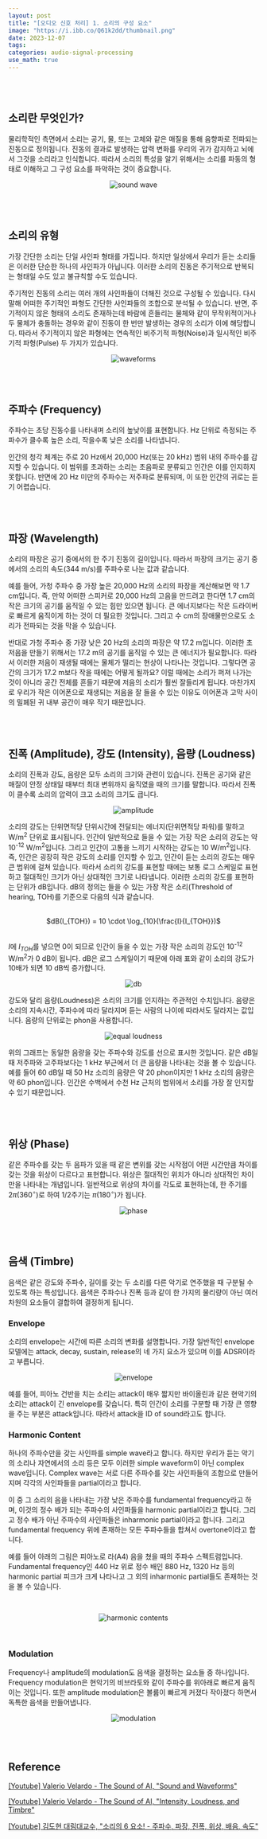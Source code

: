 ```yaml
---
layout: post
title: "[오디오 신호 처리] 1. 소리의 구성 요소"
image: "https://i.ibb.co/Q61k2dd/thumbnail.png"
date: 2023-12-07
tags:
categories: audio-signal-processing
use_math: true
---
```


<br><br>

## 소리란 무엇인가?

물리학적인 측면에서 소리는 공기, 물, 또는 고체와 같은 매질을 통해 음향파로 전파되는 진동으로 정의됩니다. 진동의 결과로 발생하는 압력 변화를 우리의 귀가 감지하고 뇌에서 그것을 소리라고 인식합니다. 따라서 소리의 특성을 알기 위해서는 소리를 파동의 형태로 이해하고 그 구성 요소를 파악하는 것이 중요합니다.

<p align="center">
  <img src="https://i.ibb.co/kQTWsmg/soundwave.png" alt="sound wave">
</p>

<br><br>

## 소리의 유형

가장 간단한 소리는 단일 사인파 형태를 가집니다. 하지만 일상에서 우리가 듣는 소리들은 이러한 단순한 하나의 사인파가 아닙니다. 이러한 소리의 진동은 주기적으로 반복되는 형태일 수도 있고 불규칙할 수도 있습니다.

주기적인 진동의 소리는 여러 개의 사인파들이 더해진 것으로 구성될 수 있습니다. 다시 말해 어떠한 주기적인 파형도 간단한 사인파들의 조합으로 분석될 수 있습니다. 반면, 주기적이지 않은 형태의 소리도 존재하는데 바람에 흔들리는 물체와 같이 무작위적이거나 두 물체가 충돌하는 경우와 같이 진동이 한 번만 발생하는 경우의 소리가 이에 해당합니다. 따라서 주기적이지 않은 파형에는 연속적인 비주기적 파형(Noise)과 일시적인 비주기적 파형(Pulse) 두 가지가 있습니다.

<p align="center">
  <img src="https://i.ibb.co/2j40f8B/waveforms.png" alt="waveforms">
</p>

<br><br>

## 주파수 (Frequency)

주파수는 초당 진동수를 나타내며 소리의 높낮이를 표현합니다. Hz 단위로 측정되는 주파수가 클수록 높은 소리, 작을수록 낮은 소리를 나타냅니다.

인간의 청각 체계는 주로 20 Hz에서 20,000 Hz(또는 20 kHz) 범위 내의 주파수를 감지할 수 있습니다. 이 범위를 초과하는 소리는 초음파로 분류되고 인간은 이를 인지하지 못합니다. 반면에 20 Hz 미만의 주파수는 저주파로 분류되며, 이 또한 인간의 귀로는 듣기 어렵습니다.

<br><br>

## 파장 (Wavelength)

소리의 파장은 공기 중에서의 한 주기 진동의 길이입니다. 따라서 파장의 크기는 공기 중에서의 소리의 속도(344 m/s)를 주파수로 나눈 값과 같습니다.

예를 들어, 가청 주파수 중 가장 높은 20,000 Hz의 소리의 파장을 계산해보면 약 1.7 cm입니다. 즉, 만약 어떠한 스피커로 20,000 Hz의 고음을 만드려고 한다면 1.7 cm의 작은 크기의 공기를 움직일 수 있는 힘만 있으면 됩니다. 큰 에너지보다는 작은 드라이버로 빠르게 움직이게 하는 것이 더 필요한 것입니다. 그리고 수 cm의 장애물만으로도 소리가 전파되는 것을 막을 수 있습니다.

반대로 가청 주파수 중 가장 낮은 20 Hz의 소리의 파장은 약 17.2 m입니다. 이러한 초저음을 만들기 위해서는 17.2 m의 공기를 움직일 수 있는 큰 에너지가 필요합니다. 따라서 이러한 저음이 재생될 때에는 물체가 떨리는 현상이 나타나는 것입니다. 그렇다면 공간의 크기가 17.2 m보다 작을 때에는 어떻게 될까요? 이럴 때에는 소리가 퍼져 나가는 것이 아니라 공간 전체를 흔들기 때문에 저음의 소리가 훨씬 잘들리게 됩니다. 마찬가지로 우리가 작은 이어폰으로 재생되는 저음을 잘 들을 수 있는 이유도 이어폰과 고막 사이의 밀폐된 귀 내부 공간이 매우 작기 때문입니다.

<br><br>

## 진폭 (Amplitude), 강도 (Intensity), 음량 (Loudness)

소리의 진폭과 강도, 음량은 모두 소리의 크기와 관련이 있습니다. 진폭은 공기와 같은 매질이 안정 상태일 때부터 최대 변위까지 움직였을 때의 크기를 말합니다. 따라서 진폭이 클수록 소리의 압력이 크고 소리의 크기도 큽니다.

<p align="center">
  <img src="https://i.ibb.co/k3VHgBC/amplitude.png" alt="amplitude">
</p>


소리의 강도는 단위면적당 단위시간에 전달되는 에너지(단위면적당 파워)를 말하고 W/m<sup>2</sup> 단위로 표시됩니다. 인간이 일반적으로 들을 수 있는 가장 작은 소리의 강도는 약 10<sup>-12</sup> W/m<sup>2</sup>입니다. 그리고 인간이 고통을 느끼기 시작하는 강도는 10 W/m<sup>2</sup>입니다. 즉, 인간은 굉장히 작은 강도의 소리를 인지할 수 있고, 인간이 듣는 소리의 강도는 매우 큰 범위에 걸쳐 있습니다. 따라서 소리의 강도를 표현할 때에는 보통 로그 스케일로 표현하고 절대적인 크기가 아닌 상대적인 크기로 나타냅니다. 이러한 소리의 강도를 표현하는 단위가 dB입니다. dB의 정의는 들을 수 있는 가장 작은 소리(Threshold of hearing, TOH)를 기준으로 다음의 식과 같습니다.

<br>
<center> $dB(I_{TOH}) = 10 \cdot \log_{10}(\frac{I}{I_{TOH}})$ </center>
<br>

$I$에 $I_{TOH}$를 넣으면 0이 되므로 인간이 들을 수 있는 가장 작은 소리의 강도인 10<sup>-12</sup> W/m<sup>2</sup>가 0 dB이 됩니다. dB은 로그 스케일이기 때문에 아래 표와 같이 소리의 강도가 10배가 되면 10 dB씩 증가합니다.

<p align="center">
  <img src="https://i.ibb.co/PxKpDjY/db.png" alt="db">
</p>

강도와 달리 음량(Loudness)은 소리의 크기를 인지하는 주관적인 수치입니다. 음량은 소리의 지속시간, 주파수에 따라 달라지며 듣는 사람의 나이에 따라서도 달라지는 값입니다. 음량의 단위로는 phon을 사용합니다.

<p align="center">
  <img src="https://i.ibb.co/g66K3d0/equal-loudness.png" alt="equal loudness">
</p>

위의 그래프는 동일한 음량을 갖는 주파수와 강도를 선으로 표시한 것입니다. 같은 dB일 때 저주파와 고주파보다는 1 kHz 부근에서 더 큰 음량을 나타내는 것을 볼 수 있습니다. 예를 들어 60 dB일 때 50 Hz 소리의 음량은 약 20 phon이지만 1 kHz 소리의 음량은 약 60 phon입니다. 인간은 수백에서 수천 Hz 근처의 범위에서 소리를 가장 잘 인지할 수 있기 때문입니다.

<br><br>

## 위상 (Phase)

같은 주파수를 갖는 두 음파가 있을 때 같은 변위를 갖는 시작점이 어떤 시간만큼 차이를 갖는 것을 위상이 다르다고 표현합니다. 위상은 절대적인 위치가 아니라 상대적인 차이만을 나타내는 개념입니다. 일반적으로 위상의 차이를 각도로 표현하는데, 한 주기를 $2\pi(360^\circ)$로 하여 1/2주기는 $\pi(180^\circ)$가 됩니다.

<p align="center">
  <img src="https://i.ibb.co/xLQsNtM/phase.png" alt="phase">
</p>

<br><br>

## 음색 (Timbre)

음색은 같은 강도와 주파수, 길이를 갖는 두 소리를 다른 악기로 연주했을 때 구분될 수 있도록 하는 특성입니다. 음색은 주파수나 진폭 등과 같이 한 가지의 물리량이 아닌 여러 차원의 요소들이 결합하여 결정하게 됩니다.

### Envelope

소리의 envelope는 시간에 따른 소리의 변화를 설명합니다. 가장 일반적인 envelope 모델에는 attack, decay, sustain, release의 네 가지 요소가 있으며 이를 ADSR이라고 부릅니다.

<p align="center">
  <img src="https://i.ibb.co/6ndPHrQ/envelope.jpg" alt="envelope">
</p>

예를 들어, 피아노 건반을 치는 소리는 attack이 매우 짧지만 바이올린과 같은 현악기의 소리는 attack이 긴 envelope를 갖습니다. 특히 인간이 소리를 구분할 때 가장 큰 영향을 주는 부분은 attack입니다. 따라서 attack을 ID of sound라고도 합니다.

### Harmonic Content

하나의 주파수만을 갖는 사인파를 simple wave라고 합니다. 하지만 우리가 듣는 악기의 소리나 자연에서의 소리 등은 모두 이러한 simple waveform이 아닌 complex wave입니다. Complex wave는 서로 다른 주파수를 갖는 사인파들의 조합으로 만들어지며 각각의 사인파들을 partial이라고 합니다.

이 중 그 소리의 음을 나타내는 가장 낮은 주파수를 fundamental frequency라고 하며, 이것의 정수 배가 되는 주파수의 사인파들을 harmonic partial이라고 합니다. 그리고 정수 배가 아닌 주파수의 사인파들은 inharmonic partial이라고 합니다. 그리고 fundamental frequency 위에 존재하는 모든 주파수들을 합쳐서 overtone이라고 합니다.

예를 들어 아래의 그림은 피아노로 라(A4) 음을 쳤을 때의 주파수 스펙트럼입니다. Fundamental frequency인 440 Hz 위로 정수 배인 880 Hz, 1320 Hz 등의 harmonic partial 피크가 크게 나타나고 그 외의 inharmonic partial들도 존재하는 것을 볼 수 있습니다.

<br>
<p align="center">
  <img src="https://i.ibb.co/HFYTQtT/partial.png" alt="harmonic contents">
</p>
<br>

### Modulation

Frequency나 amplitude의 modulation도 음색을 결정하는 요소들 중 하나입니다. Frequency modulation은 현악기의 비브라토와 같이 주파수를 위아래로 빠르게 움직이는 것입니다. 또한 amplitude modulation은 볼륨이 빠르게 커졌다 작아졌다 하면서 독특한 음색을 만들어냅니다.

<p align="center">
  <img src="https://i.ibb.co/HLvKdxW/modulation.png" alt="modulation">
</p>

<br><br>

## Reference

[[Youtube] Valerio Velardo - The Sound of AI, "Sound and Waveforms"](https://youtu.be/bnHHVo3j124?feature=shared)

[[Youtube] Valerio Velardo - The Sound of AI, "Intensity, Loudness, and Timbre"](https://youtu.be/Jkoysm1fHUw?feature=shared)

[[Youtube] 김도현 대림대교수, "소리의 6 요소! - 주파수, 파장, 진폭, 위상, 배음, 속도"](https://youtu.be/RGbsTdCQR6U?feature=shared)